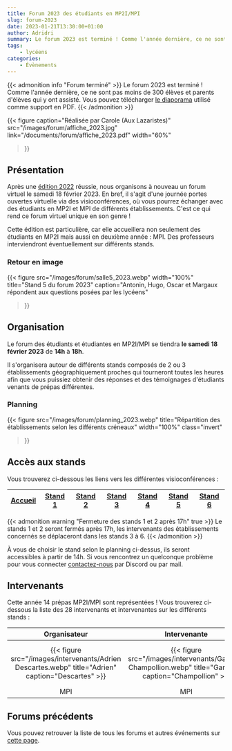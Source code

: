 ```yaml
---
title: Forum 2023 des étudiants en MP2I/MPI
slug: forum-2023
date: 2023-01-21T13:30:00+01:00
author: Adridri
summary: Le forum 2023 est terminé ! Comme l'année dernière, ce ne sont pas moins de 300 élèves ou parents d'élèves qui y ont assisté. En attendant l'édition 2024, vous pouvez télécharger le diaporama utilisé comme support en PDF.
tags:
    - lycéens
categories:
    - Évènements
---
```


{{< admonition info "Forum terminé" >}}
Le forum 2023 est terminé ! Comme l'année dernière, ce ne sont pas moins de 300 élèves et parents d'élèves qui y ont assisté.
Vous pouvez télécharger [le diaporama](/documents/forum/diaporama_2023.pdf) utilisé comme support en PDF.
{{< /admonition >}}

{{< figure
    caption="Réalisée par Carole (Aux Lazaristes)"
    src="/images/forum/affiche_2023.jpg"
    link="/documents/forum/affiche_2023.pdf"
    width="60%"
>}}

## Présentation

Après une [édition 2022](/posts/forum-2022/) réussie, nous organisons à nouveau un forum virtuel le samedi 18 février 2023.
En bref, il s'agit d'une journée portes ouvertes virtuelle via des visioconférences, où vous pourrez échanger avec des étudiants en MP2I et MPI de différents établissements. C'est ce qui rend ce forum virtuel unique en son genre !

Cette édition est particulière, car elle accueillera non seulement des étudiants en MP2I mais aussi en deuxième année : MPI.
Des professeurs interviendront éventuellement sur différents stands.

### Retour en image

{{< figure
    src="/images/forum/salle5_2023.webp"
    width="100%"
    title="Stand 5 du forum 2023"
    caption="Antonin, Hugo, Oscar et Margaux répondent aux questions posées par les lycéens"
>}}

## Organisation

Le forum des étudiants et étudiantes en MP2I/MPI se tiendra **le samedi 18 février 2023** de **14h** à **18h**.

Il s'organisera autour de différents stands composés de 2 ou 3 établissements géographiquement proches qui tourneront toutes les heures afin que vous puissiez obtenir des réponses et des témoignages d'étudiants venants de prépas différentes.

### Planning

{{< figure
    src="/images/forum/planning_2023.webp"
    title="Répartition des établissements selon les différents créneaux"
    width="100%"
    class="invert"
>}}

## Accès aux stands

Vous trouverez ci-dessous les liens vers les différentes visioconférences :

| [Accueil][Accueil] | [Stand 1][Stand1] | [Stand 2][Stand2] | [Stand 3][Stand3] | [Stand 4][Stand4] | [Stand 5][Stand5] | [Stand 6][Stand6] |
| ------------------ | ----------------- | ----------------- | ----------------- | ----------------- | ----------------- | ----------------- |

[Accueil]: <https://visio-agents.education.fr/meeting/signin/173035/creator/96179/hash/4ea91a86df0b01f4604f24340e26386b80902a9f> "Accueil"

[Stand1]: <https://visio-agents.education.fr/meeting/signin/173016/creator/96179/hash/5ffb83b8c8d250281f5eeb1b7db456491fca5361> "Stand 1"

[Stand2]: <https://visio-agents.education.fr/meeting/signin/173019/creator/96179/hash/e056a701f6b4b1b2b24f0b4ea292abe252702141> "Stand 2"

[Stand3]: <https://visio-agents.education.fr/meeting/signin/173021/creator/96179/hash/98ea85dd3cf04b6b0981fe051af0dd28aa1a63f4> "Stand 3"

[Stand4]: <https://visio-agents.education.fr/meeting/signin/173029/creator/96179/hash/d234d57a5971ee71e49fef1aaf1e44c9bab266da> "Stand 4"

[Stand5]: <https://visio-agents.education.fr/meeting/signin/173025/creator/96179/hash/d4eb6b3336325c361d40c15af8ff92c0cc208a51> "Stand 5"

[Stand6]: <https://visio-agents.education.fr/meeting/signin/173027/creator/96179/hash/a70a8d876d6de8c7dcecfb3e66e8362cc34850eb> "Stand 6"

{{< admonition warning "Fermeture des stands 1 et 2 après 17h" true >}}
Le stands 1 et 2 seront fermés après 17h, les intervenants des établissements concernés se déplaceront dans les stands 3 à 6.
{{< /admonition >}}

À vous de choisir le stand selon le planning ci-dessus, ils seront accessibles à partir de 14h. Si vous rencontrez un quelconque problème pour vous connecter [contactez-nous](https://prepas-mp2i.fr/contact/) par Discord ou par mail.

## Intervenants

Cette année 14 prépas MP2I/MPI sont représentées !
Vous trouverez ci-dessous la liste des 28 intervenants et intervenantes sur les différents stands :

| Organisateur | Intervenante | Intervenant | Intervenant | Intervenant | Intervenant | Intervenant | Intervenant | Intervenant | Intervenante | Intervenant | Intervenant | Intervenant | Intervenant | Intervenant | Intervenant | Intervenant | Intervenant | Intervenant | Intervenante | Intervenant | Intervenant | Intervenant | Intervenant | Intervenant | Intervenant | Intervenant | Intervenant | Intervenant |
|:---:|:---:|:----:|:----:|:---:|:---:|:---:|:----:|:---:|:---:|:----:|:---:|:----:|:----:|:----:|:----:|:---:|:----:|:----:|:----:|:----:|:---:|:----:|:----:|:----:|:----:|:----:|:----:|:----:|
| {{< figure src="/images/intervenants/Adrien Descartes.webp" title="Adrien" caption="Descartes" >}} | {{< figure src="/images/intervenants/Garance Champollion.webp" title="Garance" caption="Champollion" >}} | {{< figure src="/images/intervenants/Jeremy CIV.gif" title="Jeremy" caption="CIV" >}} | {{< figure src="/images/intervenants/Victor Lesage.webp" title="Victor" caption="Lesage" >}} | {{< figure src="/images/intervenants/Timothée Saint Louis.webp" title="Timothée" caption="Saint-Louis" >}} | {{< figure src="/images/intervenants/Alain Gay Lussac.webp" title="Alain" caption="Gay-Lussac" >}} | {{< figure src="/images/intervenants/Younes Lycée du Parc.webp" title="Younes" caption="Lycée du Parc" >}} | {{< figure src="/images/intervenants/Gaëtan Lesage.webp" title="Gaëtan" caption="Lesage" >}} | {{< figure src="/images/intervenants/Pacôme Descartes.webp" title="Pacôme" caption="Descartes" >}} | {{< figure src="/images/intervenants/Margaux Carnot.webp" title="Margaux" caption="Carnot" >}} | {{< figure src="/images/intervenants/Hugo Carnot.webp" title="Hugo" caption="Carnot" >}} | {{< figure src="/images/intervenants/Maxime Champollion.webp" title="Maxime" caption="Champollion" >}} | {{< figure src="/images/intervenants/unknown.webp" title="Hugo" caption="Clémenceau" >}} | {{< figure src="/images/intervenants/Sacha Descartes.webp" title="Sacha" caption="Descartes" >}} | {{< figure src="/images/intervenants/Tristan Fermat.webp" title="Tristan" caption="Fermat" >}} | {{< figure src="/images/intervenants/Antonin Fermat.webp" title="Antonin" caption="Fermat" >}} | {{< figure src="/images/intervenants/Médéric Victor Hugo.webp" title="Médéric" caption="Victor Hugo" >}} | {{< figure src="/images/intervenants/Tom Lesage.webp" title="Tom" caption="Lesage" >}} | {{< figure src="/images/intervenants/Elouan Champollion.webp" title="Elouan" caption="Champollion" >}} | {{< figure src="/images/intervenants/Emilie Gay-Lussac.webp" title="Emilie" caption="Gay-Lussac" >}} | {{< figure src="/images/intervenants/Lucas Gay-Lussac.webp" title="Lucas" caption="Gay-Lussac" >}} | {{< figure src="/images/intervenants/unknown.webp" title="Iwan" caption="Clémenceau" >}} | {{< figure src="/images/intervenants/Pierre Clémenceau.webp" title="Pierre" caption="Clémenceau" >}} | {{< figure src="/images/intervenants/Mattéo Champollion.webp" title="Mattéo" caption="Champollion" >}} | {{< figure src="/images/intervenants/unknown.webp" title="Enzo" caption="Camille Guérin" >}} | {{< figure src="/images/intervenants/unknown.webp" title="Gurvan" caption="Camille Guérin" >}} | {{< figure src="/images/intervenants/unknown.webp" title="Alexandre" caption="Roosevelt" >}} | {{< figure src="/images/intervenants/unknown.webp" title="Sacha" caption="Roosevelt" >}} | {{< figure src="/images/intervenants/Axel Montaigne.webp" title="Axel" caption="Montaigne" >}} |
| MPI | MPI | MP2I | MP2I | MPI | MPI | MPI | MP2I | MPI | MPI | MP2I | MPI | MP2I | MP2I | MP2I | MP2I | MPI | MP2I | MP2I | MP2I | MP2I | MPI | MP2I | MP2I | MP2I | MP2I | MP2I | MP2I | MPI |

## Forums précédents

Vous pouvez retrouver la liste de tous les forums et autres événements sur [cette page](/categories/%C3%A9v%C3%A8nements/).